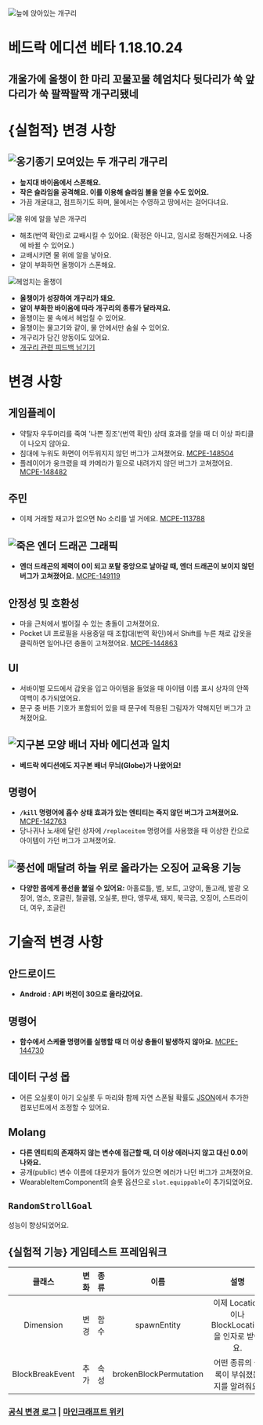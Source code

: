 ![늪에 앉아있는 개구리](1.png)
# 베드락 에디션 베타 1.18.10.24
## 개울가에 올챙이 한 마리 꼬물꼬물 헤엄치다 뒷다리가 쑥 앞다리가 쑥 팔짝팔짝 개구리됐네

{실험적} 변경 사항
=

![옹기종기 모여있는 두 개구리](2.png)
개구리
-
* **늪지대 바이옴에서 스폰해요.**
* **작은 슬라임을 공격해요. 이를 이용해 슬라임 볼을 얻을 수도 있어요.**
* 가끔 개굴대고, 점프하기도 하며, 물에서는 수영하고 땅에서는 걸어다녀요.

![물 위에 알을 낳은 개구리](3.png)
* 해초(번역 확인)로 교배시킬 수 있어요. (확정은 아니고, 임시로 정해진거에요. 나중에 바뀔 수 있어요.)
* 교배시키면 물 위에 알을 낳아요.
* 알이 부화하면 올챙이가 스폰해요.

![헤엄치는 올챙이](4.png)
* **올챙이가 성장하여 개구리가 돼요.**
* **알이 부화한 바이옴에 따라 개구리의 종류가 달라져요.**
* 올챙이는 물 속에서 헤엄칠 수 있어요.
* 올챙이는 물고기와 같이, 물 안에서만 숨쉴 수 있어요.
* 개구리가 담긴 양동이도 있어요.
* [개구리 관련 피드백 남기기](https://aka.ms/MCFrogFeedback)

변경 사항
=
게임플레이
-
* 약탈자 우두머리를 죽여 '나쁜 징조'(번역 확인) 상태 효과를 얻을 때 더 이상 파티클이 나오지 않아요.
* 침대에 누워도 화면이 어두워지지 않던 버그가 고쳐졌어요. [MCPE-148504](BUG)
* 플레이어가 웅크렸을 때 카메라가 밑으로 내려가지 않던 버그가 고쳐졌어요. [MCPE-148482](BUG)

주민
-
* 이제 거래할 재고가 없으면 No 소리를 낼 거에요. [MCPE-113788](BUG)

![죽은 엔더 드래곤](5.png)
그래픽
-
* **엔더 드래곤의 체력이 0이 되고 포탈 중앙으로 날아갈 때, 엔더 드래곤이 보이지 않던 버그가 고쳐졌어요.** [MCPE-149119](BUG)

안정성 및 호환성
-
* 마을 근처에서 벌어질 수 있는 충돌이 고쳐졌어요.
* Pocket UI 프로필을 사용중일 때 조합대(번역 확인)에서 Shift를 누른 채로 갑옷을 클릭하면 일어나던 충돌이 고쳐졌어요. [MCPE-144863](BUG)

UI
-
* 서바이벌 모드에서 갑옷을 입고 아이템을 들었을 때 아이템 이름 표시 상자의 안쪽 여백이 추가되었어요.
* 문구 중 버튼 기호가 포함되어 있을 때 문구에 적용된 그림자가 약해지던 버그가 고쳐졌어요.

![지구본 모양 배너](6.png)
자바 에디션과 일치
-
* **베드락 에디션에도 지구본 배너 무늬(Globe)가 나왔어요!**

명령어
-
* **`/kill` 명령어에 흡수 상태 효과가 있는 엔티티는 죽지 않던 버그가 고쳐졌어요.** [MCPE-142763](BUG)
* 당나귀나 노새에 달린 상자에 `/replaceitem` 명령어를 사용했을 때 이상한 칸으로 아이템이 가던 버그가 고쳐졌어요.

![풍선에 매달려 하늘 위로 올라가는 오징어](8.png)
교육용 기능
-
* **다양한 몹에게 풍선을 붙일 수 있어요:** 아홀로틀, 벌, 보트, 고양이, 돌고래, 발광 오징어, 염소, 호글린, 철골렘, 오실롯, 판다, 앵무새, 돼지, 북극곰, 오징어, 스트라이더, 여우, 조글린

기술적 변경 사항
=

안드로이드
-
* **Android : API 버전이 30으로 올라갔어요.**

명령어
-
* **함수에서 스케쥴 명령어를 실행할 때 더 이상 충돌이 발생하지 않아요.** [MCPE-144730](BUG)

데이터 구성 몹
-
* 어른 오실롯이 아기 오실롯 두 마리와 함께 자연 스폰될 확률도 [JSON](entity%20JSON%20definition)에서 추가한 컴포넌트에서 조정할 수 있어요.

Molang
-
* **다른 엔티티의 존재하지 않는 변수에 접근할 때, 더 이상 에러나지 않고 대신 0.0이 나와요.**
* 공개(public) 변수 이름에 대문자가 들어가 있으면 에러가 나던 버그가 고쳐졌어요.
* WearableItemComponent의 슬롯 옵션으로 `slot.equippable`이 추가되었어요.

`RandomStrollGoal`
-
성능이 향상되었어요.

{실험적 기능} 게임테스트 프레임워크
-

|클래스|변화|종류|이름|설명|
|:-:|:-:|:-:|:-:|:-:|
|Dimension|변경|함수|spawnEntity|이제 Location이나 BlockLocation을 인자로 받아요.|
|BlockBreakEvent|추가|속성|brokenBlockPermutation|어떤 종류의 블록이 부숴졌는지를 알려줘요.|

### [공식 변경 로그](https://www.minecraft.net/en-us/article/minecraft-beta-1-18-10-24) | [마인크래프트 위키](wiki/beta_1.18.10.24)